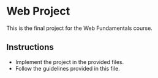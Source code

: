 # Web Project
This is the final project for the Web Fundamentals course.

## Instructions
- Implement the project in the provided files.
- Follow the guidelines provided in this file.